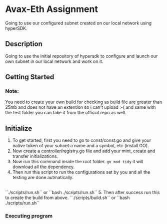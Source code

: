 # Avax-Eth Assignment

Going to use our configured subnet created on our local network using hyperSDK.

## Description

Going to use the initial repository of hypersdk to configure and launch our own subnet in our local network and work on it.

## Getting Started

### Note:

You need to create your own build for checking as build file are greater than 25mb and does not have an extention so i can't upload :-( 
and same with the test folder you can take it from the official repo as well.

## Initialize

1. To get started, first you need to go to const/const.go and give your native token of your subnet a name and a symbol, etc (install GO).
2. Now create a controller/registry.go file and add your mint, create and transfer initializations.
3. Now run this command inside the root folder.
   ``go mod tidy``
   it will download all the dependency.
4. Then run this script to run the configurations set by you and all the testing are done autmatically.
<br>
   ``./scripts/run.sh`` or ``bash ./scripts/run.sh``
5. Then after success run this to create the build from above.
   ``./scripts/build.sh`` or ``bash ./scripts/run.sh``

### Executing program

